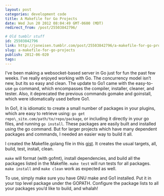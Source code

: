 ```yaml
---
layout: post
categories: development code
title: A Makefile for Go Projects
date: Wed Jun 20 2012 08:04:49 GMT-0600 (MDT)
redirect_from: /post/25503842796/

# Old tumblr stuff
id: 25503842796
link: http://joneisen.tumblr.com/post/25503842796/a-makefile-for-go-projects
slug: a-makefile-for-go-projects
publish: 2012-06-020
tags:
---
```



I’ve been making a websocket-based server in Go just for fun the past few weeks. I’ve really enjoyed working with Go. The concurrency model isn’t new, but its so easy and clean. The update to Go1 came with the easy-to-use `go` command, which encompasses the compiler, installer, cleaner, and tester. Also, it deprecated the previous commands gomake and goinstall, which were idiomatically used before Go1.

In Go1, it is idiomatic to create a small number of packages in your plugins, which are easy to retrieve using: `go get repo\_site.com/path/to/repo/package`, or including it directly in your go files, and running `go install`. These packages are easily built and installed using the go command. But for larger projects which have many dependent packages and commands, I needed an easier way to build it all.

I created the Makefile.golang file in this [gist](https://gist.github.com/2951128 "Makefile.golang gist"). It creates the usual targets, all, build, test, install, clean.

`make` will format (with gofmt), install dependencies, and build all the packages listed in the Makefile. `make test` will run tests for all packages. `make install` and `make clean` work as expected as well.

To use, simply make sure you have GNU make and Go1 installed. Put it in your top level package under the GOPATH. Configure the package lists to all your packages you’d like to build, and whalah!

